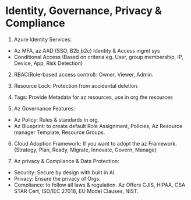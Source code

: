 # Identity, Governance, Privacy & Compliance

1. Azure Identity Services: 
- Az MFA, az AAD (SSO, B2b,b2c) Identity & Access mgmt sys
- Conditional Access (Based on criteria eg. User, group membership, IP, Device, App, Risk Detection)

2. RBAC(Role-based access control): Owner, Viewer, Admin. 
3. Resource Lock: Protection from accidental deletion.
4. Tags: Provide Metadata for az resources, use in org the resources

5. Az Governance Features:
- Az Policy: Rules & standards in org,  
- Az Blueprint: to create default Role Assignment, Policies, Az Resource manager Template, Resource Groups.

6. Cloud Adoption Framework: If you want to adopt the az Framework. (Strategy, Plan, Ready, Migrate, Innovate, Govern, Manage)

7. Az privacy & Compliance & Data Protection: 
- Security: Secure by design with built in AI.
- Privacy: Ensure the privacy of Orgs.
- Compliance: to follow all laws & regulation. Az Offers CJIS, HIPAA, CSA STAR Cert, ISO/IEC 27018, EU Model Clauses, NIST.
